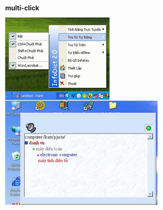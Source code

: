 ## multi-click

![alt text](https://github.com/anhvaut/multi-click/blob/master/help/images/image008.jpg "Description")
![alt text](https://github.com/anhvaut/multi-click/blob/master/help/images/image004.jpg "Description")


